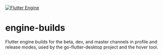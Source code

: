 [![Flutter Engine](https://github.com/go-flutter-desktop/engine-builds/actions/workflows/ci.yml/badge.svg)](https://github.com/go-flutter-desktop/engine-builds/actions/workflows/ci.yml)

# engine-builds
Flutter engine builds for the beta, dev, and master channels in profile and release modes, used by the go-flutter-desktop project and the hover tool.
